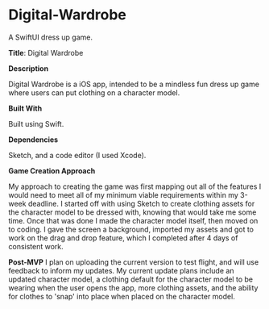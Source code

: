 # Digital-Wardrobe
A SwiftUI dress up game.

**Title**: Digital Wardrobe

**Description**

Digital Wardrobe is a iOS app, intended to be a mindless fun dress up game where users can put clothing on a character model.

**Built With**

Built using Swift.

**Dependencies**

Sketch, and a code editor (I used Xcode).

**Game Creation Approach**

My approach to creating the game was first mapping out all of the features I would need to meet all of my minimum viable requirements within my 3-week deadline. I started off with using Sketch to create clothing assets for the character model to be dressed with, knowing that would take me some time. Once that was done I made the character model itself, then moved on to coding. I gave the screen a background, imported my assets and got to work on the drag and drop feature, which I completed after 4 days of consistent work.

**Post-MVP**
I plan on uploading the current version to test flight, and will use feedback to inform my updates. My current update plans include an updated character model, a clothing default for the character model to be wearing when the user opens the app, more clothing assets, and the ability for clothes to 'snap' into place when placed on the character model.
